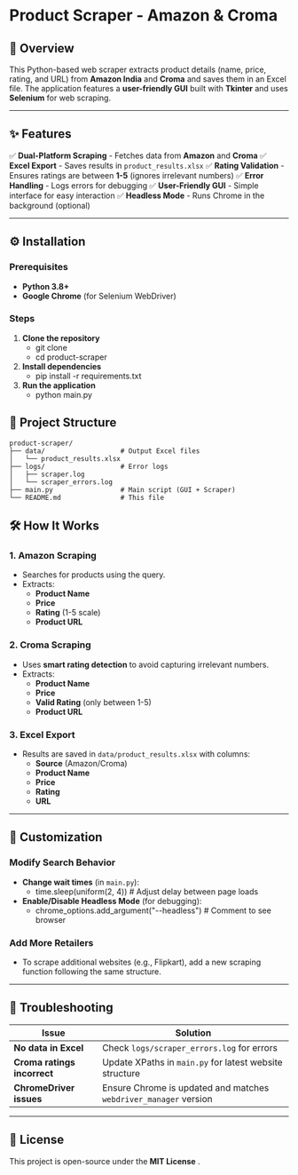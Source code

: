 
# **Product Scraper - Amazon & Croma**

## **📌 Overview**

This Python-based web scraper extracts product details (name, price, rating, and URL) from **Amazon India** and **Croma** and saves them in an Excel file. The application features a **user-friendly GUI** built with **Tkinter** and uses **Selenium** for web scraping.

---

## **✨ Features**

✅ **Dual-Platform Scraping** - Fetches data from **Amazon** and **Croma**
✅ **Excel Export** - Saves results in `product_results.xlsx`
✅ **Rating Validation** - Ensures ratings are between **1-5** (ignores irrelevant numbers)
✅ **Error Handling** - Logs errors for debugging
✅ **User-Friendly GUI** - Simple interface for easy interaction
✅ **Headless Mode** - Runs Chrome in the background (optional)

---

## **⚙️ Installation**

### **Prerequisites**

* **Python 3.8+**
* **Google Chrome** (for Selenium WebDriver)

### **Steps**

1. **Clone the repository**
   * git clone
   * cd product-scraper
2. **Install dependencies**
   * pip install -r requirements.txt
3. **Run the application**
   * python main.py

## **📂 Project Structure**

```
product-scraper/
├── data/                   # Output Excel files
│   └── product_results.xlsx  
├── logs/                   # Error logs
│   ├── scraper.log    
│   └── scraper_errors.log  
├── main.py                 # Main script (GUI + Scraper)
└── README.md               # This file
```


## **🛠️ How It Works**

### **1. Amazon Scraping**

* Searches for products using the query.
* Extracts:
  * **Product Name**
  * **Price**
  * **Rating** (1-5 scale)
  * **Product URL**

### **2. Croma Scraping**

* Uses **smart rating detection** to avoid capturing irrelevant numbers.
* Extracts:
  * **Product Name**
  * **Price**
  * **Valid Rating** (only between 1-5)
  * **Product URL**

### **3. Excel Export**

* Results are saved in `data/product_results.xlsx` with columns:
  * **Source** (Amazon/Croma)
  * **Product Name**
  * **Price**
  * **Rating**
  * **URL**

---

## **🔧 Customization**

### **Modify Search Behavior**

* **Change wait times** (in `main.py`):
  * time.sleep(uniform(2, 4))  # Adjust delay between page loads
* **Enable/Disable Headless Mode** (for debugging):
  * chrome_options.add_argument("--headless")  # Comment to see browser

### **Add More Retailers**

* To scrape additional websites (e.g., Flipkart), add a new scraping function following the same structure.

---

## **🚨 Troubleshooting**

| **Issue**                   | **Solution**                                                 |
| --------------------------------- | ------------------------------------------------------------------ |
| **No data in Excel**        | Check `logs/scraper_errors.log` for errors                       |
| **Croma ratings incorrect** | Update XPaths in `main.py` for latest website structure          |
| **ChromeDriver issues**     | Ensure Chrome is updated and matches `webdriver_manager` version |

---

## **📜 License**

This project is open-source under the  **MIT License** .
